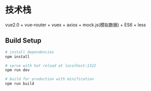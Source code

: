 # 技术栈

vue2.0 + vue-router + vuex + axios + mock.js(模拟数据) + ES6 + less

## Build Setup

``` bash
# install dependencies
npm install

# serve with hot reload at localhost:1322
npm run dev

# build for production with minification
npm run build
